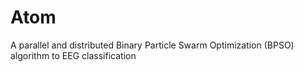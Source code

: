 # Atom
A parallel and distributed Binary Particle Swarm Optimization (BPSO) algorithm to EEG classification
